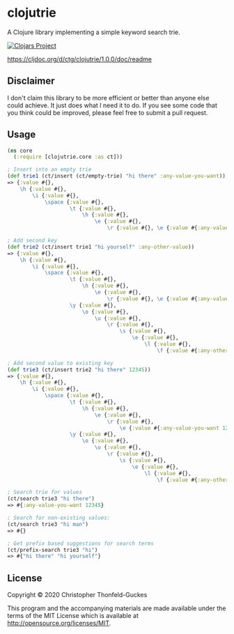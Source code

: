 # clojutrie

A Clojure library implementing a simple keyword search trie.

[![Clojars Project](https://img.shields.io/clojars/v/ctg/clojutrie.svg)](https://clojars.org/ctg/clojutrie)

https://cljdoc.org/d/ctg/clojutrie/1.0.0/doc/readme

## Disclaimer

I don't claim this library to be more efficient or better than anyone else could achieve. It just does what I need it to do. If you see some code that you think could be improved, please feel free to submit a pull request.

## Usage

```clojure
(ns core
  (:require [clojutrie.core :as ct]))

; Insert into an empty trie
(def trie1 (ct/insert (ct/empty-trie) "hi there" :any-value-you-want))
=> {:value #{},
    \h {:value #{},
        \i {:value #{},
            \space {:value #{},
                    \t {:value #{},
                        \h {:value #{},
                            \e {:value #{},
                                \r {:value #{}, \e {:value #{:any-value-you-want}}}}}}}}}}

; Add second key
(def trie2 (ct/insert trie1 "hi yourself" :any-other-value))
=> {:value #{},
    \h {:value #{},
        \i {:value #{},
            \space {:value #{},
                    \t {:value #{},
                        \h {:value #{},
                            \e {:value #{},
                                \r {:value #{}, \e {:value #{:any-value-you-want}}}}}},
                    \y {:value #{},
                        \o {:value #{},
                            \u {:value #{},
                                \r {:value #{},
                                    \s {:value #{},
                                        \e {:value #{},
                                            \l {:value #{},
                                                \f {:value #{:any-other-value}}}}}}}}}}}}}

; Add second value to existing key
(def trie3 (ct/insert trie2 "hi there" 12345))
=> {:value #{},
    \h {:value #{},
        \i {:value #{},
            \space {:value #{},
                    \t {:value #{},
                        \h {:value #{},
                            \e {:value #{},
                                \r {:value #{},
                                    \e {:value #{:any-value-you-want 12345}}}}}},
                    \y {:value #{},
                        \o {:value #{},
                            \u {:value #{},
                                \r {:value #{},
                                    \s {:value #{},
                                        \e {:value #{},
                                            \l {:value #{},
                                                \f {:value #{:any-other-value}}}}}}}}}}}}}

; Search trie for values
(ct/search trie3 "hi there")
=> #{:any-value-you-want 12345}

; Search for non-existing values:
(ct/search trie3 "hi man")
=> #{}

; Get prefix based suggestions for search terms
(ct/prefix-search trie3 "hi")
=> #{"hi there" "hi yourself"}

```

## License

Copyright © 2020 Christopher Thonfeld-Guckes

This program and the accompanying materials are made available under the terms
of the MIT License which is available at
http://opensource.org/licenses/MIT.
